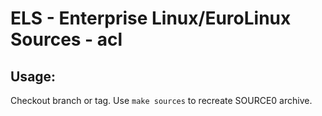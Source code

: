 # ELS - Enterprise Linux/EuroLinux Sources - acl
 
## Usage:
  Checkout branch or tag. Use `make sources` to recreate  SOURCE0 archive.
